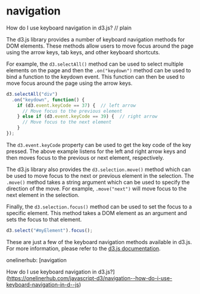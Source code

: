 # navigation

How do I use keyboard navigation in d3.js?
// plain

The d3.js library provides a number of keyboard navigation methods for DOM elements. These methods allow users to move focus around the page using the arrow keys, tab keys, and other keyboard shortcuts.

For example, the `d3.selectAll()` method can be used to select multiple elements on the page and then the `.on("keydown")` method can be used to bind a function to the keydown event. This function can then be used to move focus around the page using the arrow keys.

```javascript
d3.selectAll("div")
  .on("keydown", function() {
    if (d3.event.keyCode == 37) {  // left arrow
      // Move focus to the previous element
    } else if (d3.event.keyCode == 39) {  // right arrow
      // Move focus to the next element
    }
});
```

The `d3.event.keyCode` property can be used to get the key code of the key pressed. The above example listens for the left and right arrow keys and then moves focus to the previous or next element, respectively.

The d3.js library also provides the `d3.selection.move()` method which can be used to move focus to the next or previous element in the selection. The `.move()` method takes a string argument which can be used to specify the direction of the move. For example, `.move("next")` will move focus to the next element in the selection.

Finally, the `d3.selection.focus()` method can be used to set the focus to a specific element. This method takes a DOM element as an argument and sets the focus to that element.

```javascript
d3.select("#myElement").focus();
```

These are just a few of the keyboard navigation methods available in d3.js. For more information, please refer to the [d3.js documentation](https://github.com/d3/d3-selection#keyboard-navigation).

onelinerhub: [navigation

How do I use keyboard navigation in d3.js?](https://onelinerhub.com/javascript-d3/navigation--how-do-i-use-keyboard-navigation-in-d--js)